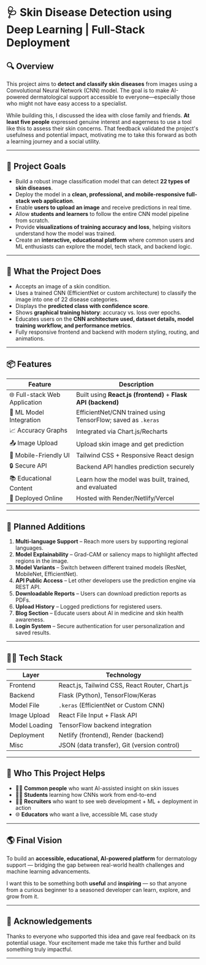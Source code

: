 
# 🩺 Skin Disease Detection using Deep Learning | Full-Stack Deployment

## 🔍 Overview

This project aims to **detect and classify skin diseases** from images using a Convolutional Neural Network (CNN) model. The goal is to make AI-powered dermatological support accessible to everyone—especially those who might not have easy access to a specialist.

While building this, I discussed the idea with close family and friends. **At least five people** expressed genuine interest and eagerness to use a tool like this to assess their skin concerns. That feedback validated the project's usefulness and potential impact, motivating me to take this forward as both a learning journey and a social utility.

---

## 🎯 Project Goals

- Build a robust image classification model that can detect **22 types of skin diseases**.
- Deploy the model in a **clean, professional, and mobile-responsive full-stack web application**.
- Enable **users to upload an image** and receive predictions in real time.
- Allow **students and learners** to follow the entire CNN model pipeline from scratch.
- Provide **visualizations of training accuracy and loss**, helping visitors understand how the model was trained.
- Create an **interactive, educational platform** where common users and ML enthusiasts can explore the model, tech stack, and backend logic.

---

## 🧠 What the Project Does

- Accepts an image of a skin condition.
- Uses a trained CNN (EfficientNet or custom architecture) to classify the image into one of 22 disease categories.
- Displays the **predicted class with confidence score**.
- Shows **graphical training history**: accuracy vs. loss over epochs.
- Educates users on the **CNN architecture used, dataset details, model training workflow, and performance metrics**.
- Fully responsive frontend and backend with modern styling, routing, and animations.

---

## 📦 Features

| Feature | Description |
|--------|-------------|
| 🌐 Full-stack Web Application | Built using **React.js (frontend)** + **Flask API (backend)** |
| 🤖 ML Model Integration | EfficientNet/CNN trained using TensorFlow; saved as `.keras` |
| 📈 Accuracy Graphs | Integrated via Chart.js/Recharts |
| 📤 Image Upload | Upload skin image and get prediction |
| 📱 Mobile-Friendly UI | Tailwind CSS + Responsive React design |
| 🔒 Secure API | Backend API handles prediction securely |
| 📚 Educational Content | Learn how the model was built, trained, and evaluated |
| 🚀 Deployed Online | Hosted with Render/Netlify/Vercel |

---

## 🧩 Planned Additions

1. **Multi-language Support** – Reach more users by supporting regional languages.
2. **Model Explainability** – Grad-CAM or saliency maps to highlight affected regions in the image.
3. **Model Variants** – Switch between different trained models (ResNet, MobileNet, EfficientNet).
4. **API Public Access** – Let other developers use the prediction engine via REST API.
5. **Downloadable Reports** – Users can download prediction reports as PDFs.
6. **Upload History** – Logged predictions for registered users.
7. **Blog Section** – Educate users about AI in medicine and skin health awareness.
8. **Login System** – Secure authentication for user personalization and saved results.

---

## 🧑‍💻 Tech Stack

| Layer | Technology |
|------|------------|
| Frontend | React.js, Tailwind CSS, React Router, Chart.js |
| Backend | Flask (Python), TensorFlow/Keras |
| Model File | `.keras` (EfficientNet or Custom CNN) |
| Image Upload | React File Input + Flask API |
| Model Loading | TensorFlow backend integration |
| Deployment | Netlify (frontend), Render (backend) |
| Misc | JSON (data transfer), Git (version control) |

---

## 👥 Who This Project Helps

* 👩‍⚕️ **Common people** who want AI-assisted insight on skin issues
* 🧑‍🎓 **Students** learning how CNNs work from end-to-end
* 🧑‍💻 **Recruiters** who want to see web development + ML + deployment in action
* 🌐 **Educators** who want a live, accessible ML case study

---

## 🌎 Final Vision

To build an **accessible, educational, AI-powered platform** for dermatology support — bridging the gap between real-world health challenges and machine learning advancements.

I want this to be something both **useful** and **inspiring** — so that anyone from a curious beginner to a seasoned developer can learn, explore, and grow from it.

---

## 🙌 Acknowledgements

Thanks to everyone who supported this idea and gave real feedback on its potential usage. Your excitement made me take this further and build something truly impactful.

---
